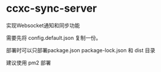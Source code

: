 # ccxc-sync-server

实现Websocket通知和同步功能

需要先将 config.default.json 复制一份。

部署时可以只部署package.json package-lock.json 和 dist 目录

建议使用 pm2 部署